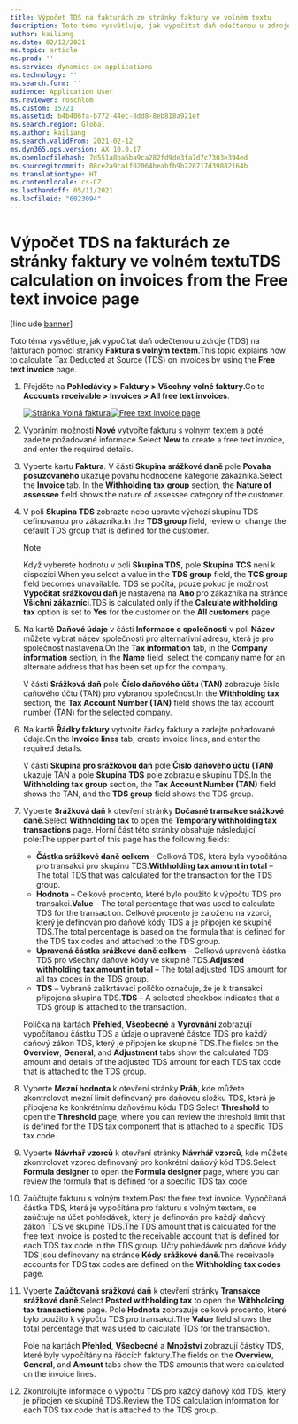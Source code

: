 ```yaml
---
title: Výpočet TDS na fakturách ze stránky faktury ve volném textu
description: Toto téma vysvětluje, jak vypočítat daň odečtenou u zdroje (TDS) na fakturách pomocí stránky faktury s volným textem.
author: kailiang
ms.date: 02/12/2021
ms.topic: article
ms.prod: ''
ms.service: dynamics-ax-applications
ms.technology: ''
ms.search.form: ''
audience: Application User
ms.reviewer: roschlom
ms.custom: 15721
ms.assetid: b4b406fa-b772-44ec-8dd8-8eb818a921ef
ms.search.region: Global
ms.author: kailiang
ms.search.validFrom: 2021-02-12
ms.dyn365.ops.version: AX 10.0.17
ms.openlocfilehash: 7d551a8ba6ba9ca282fd9de3fa7d7c7303e394ed
ms.sourcegitcommit: 08ce2a9ca1f02064beabfb9b228717d39882164b
ms.translationtype: HT
ms.contentlocale: cs-CZ
ms.lasthandoff: 05/11/2021
ms.locfileid: "6023094"
---
```

# <a name="tds-calculation-on-invoices-from-the-free-text-invoice-page"></a><span data-ttu-id="afa41-103">Výpočet TDS na fakturách ze stránky faktury ve volném textu</span><span class="sxs-lookup"><span data-stu-id="afa41-103">TDS calculation on invoices from the Free text invoice page</span></span>

[!include [banner](../includes/banner.md)]

<span data-ttu-id="afa41-104">Toto téma vysvětluje, jak vypočítat daň odečtenou u zdroje (TDS) na fakturách pomocí stránky **Faktura s volným textem**.</span><span class="sxs-lookup"><span data-stu-id="afa41-104">This topic explains how to calculate Tax Deducted at Source (TDS) on invoices by using the **Free text invoice** page.</span></span>

1. <span data-ttu-id="afa41-105">Přejděte na **Pohledávky \> Faktury \> Všechny volné faktury**.</span><span class="sxs-lookup"><span data-stu-id="afa41-105">Go to **Accounts receivable \> Invoices \> All free text invoices**.</span></span>

    <span data-ttu-id="afa41-106">[![Stránka Volná faktura](./media/apac-ind-TDS-57-1.png)](./media/apac-ind-TDS-57-1.png)</span><span class="sxs-lookup"><span data-stu-id="afa41-106">[![Free text invoice page](./media/apac-ind-TDS-57-1.png)](./media/apac-ind-TDS-57-1.png)</span></span>

2. <span data-ttu-id="afa41-107">Vybráním možnosti **Nové** vytvořte fakturu s volným textem a poté zadejte požadované informace.</span><span class="sxs-lookup"><span data-stu-id="afa41-107">Select **New** to create a free text invoice, and enter the required details.</span></span>
3. <span data-ttu-id="afa41-108">Vyberte kartu **Faktura**. V části **Skupina srážkové daně** pole **Povaha posuzovaného** ukazuje povahu hodnocené kategorie zákazníka.</span><span class="sxs-lookup"><span data-stu-id="afa41-108">Select the **Invoice** tab. In the **Withholding tax group** section, the **Nature of assessee** field shows the nature of assessee category of the customer.</span></span>
4. <span data-ttu-id="afa41-109">V poli **Skupina TDS** zobrazte nebo upravte výchozí skupinu TDS definovanou pro zákazníka.</span><span class="sxs-lookup"><span data-stu-id="afa41-109">In the **TDS group** field, review or change the default TDS group that is defined for the customer.</span></span>

    > [!NOTE]
    > <span data-ttu-id="afa41-110">Když vyberete hodnotu v poli **Skupina TDS**, pole **Skupina TCS** není k dispozici.</span><span class="sxs-lookup"><span data-stu-id="afa41-110">When you select a value in the **TDS group** field, the **TCS group** field becomes unavailable.</span></span> <span data-ttu-id="afa41-111">TDS se počítá, pouze pokud je možnost **Vypočítat srážkovou daň** je nastavena na **Ano** pro zákazníka na stránce **Všichni zákazníci**.</span><span class="sxs-lookup"><span data-stu-id="afa41-111">TDS is calculated only if the **Calculate withholding tax** option is set to **Yes** for the customer on the **All customers** page.</span></span>

5. <span data-ttu-id="afa41-112">Na kartě **Daňové údaje** v části **Informace o společnosti** v poli **Název** můžete vybrat název společnosti pro alternativní adresu, která je pro společnost nastavena.</span><span class="sxs-lookup"><span data-stu-id="afa41-112">On the **Tax information** tab, in the **Company information** section, in the **Name** field, select the company name for an alternate address that has been set up for the company.</span></span>

    <span data-ttu-id="afa41-113">V části **Srážková daň** pole **Číslo daňového účtu (TAN)** zobrazuje číslo daňového účtu (TAN) pro vybranou společnost.</span><span class="sxs-lookup"><span data-stu-id="afa41-113">In the **Withholding tax** section, the **Tax Account Number (TAN)** field shows the tax account number (TAN) for the selected company.</span></span>

6. <span data-ttu-id="afa41-114">Na kartě **Řádky faktury** vytvořte řádky faktury a zadejte požadované údaje.</span><span class="sxs-lookup"><span data-stu-id="afa41-114">On the **Invoice lines** tab, create invoice lines, and enter the required details.</span></span>

    <span data-ttu-id="afa41-115">V části **Skupina pro srážkovou daň** pole **Číslo daňového účtu (TAN)** ukazuje TAN a pole **Skupina TDS** pole zobrazuje skupinu TDS.</span><span class="sxs-lookup"><span data-stu-id="afa41-115">In the **Withholding tax group** section, the **Tax Account Number (TAN)** field shows the TAN, and the **TDS group** field shows the TDS group.</span></span>

7. <span data-ttu-id="afa41-116">Vyberte **Srážková daň** k otevření stránky **Dočasné transakce srážkové daně**.</span><span class="sxs-lookup"><span data-stu-id="afa41-116">Select **Withholding tax** to open the **Temporary withholding tax transactions** page.</span></span> <span data-ttu-id="afa41-117">Horní část této stránky obsahuje následující pole:</span><span class="sxs-lookup"><span data-stu-id="afa41-117">The upper part of this page has the following fields:</span></span>

    - <span data-ttu-id="afa41-118">**Částka srážkové daně celkem** – Celková TDS, která byla vypočítána pro transakci pro skupinu TDS.</span><span class="sxs-lookup"><span data-stu-id="afa41-118">**Withholding tax amount in total** – The total TDS that was calculated for the transaction for the TDS group.</span></span>
    - <span data-ttu-id="afa41-119">**Hodnota** – Celkové procento, které bylo použito k výpočtu TDS pro transakci.</span><span class="sxs-lookup"><span data-stu-id="afa41-119">**Value** – The total percentage that was used to calculate TDS for the transaction.</span></span> <span data-ttu-id="afa41-120">Celkové procento je založeno na vzorci, který je definován pro daňové kódy TDS a je připojen ke skupině TDS.</span><span class="sxs-lookup"><span data-stu-id="afa41-120">The total percentage is based on the formula that is defined for the TDS tax codes and attached to the TDS group.</span></span>
    - <span data-ttu-id="afa41-121">**Upravená částka srážkové daně celkem** – Celková upravená částka TDS pro všechny daňové kódy ve skupině TDS.</span><span class="sxs-lookup"><span data-stu-id="afa41-121">**Adjusted withholding tax amount in total** – The total adjusted TDS amount for all tax codes in the TDS group.</span></span>
    - <span data-ttu-id="afa41-122">**TDS** – Vybrané zaškrtávací políčko označuje, že je k transakci připojena skupina TDS.</span><span class="sxs-lookup"><span data-stu-id="afa41-122">**TDS** – A selected checkbox indicates that a TDS group is attached to the transaction.</span></span>

    <span data-ttu-id="afa41-123">Políčka na kartách **Přehled**, **Všeobecné** a **Vyrovnání** zobrazují vypočítanou částku TDS a údaje o upravené částce TDS pro každý daňový zákon TDS, který je připojen ke skupině TDS.</span><span class="sxs-lookup"><span data-stu-id="afa41-123">The fields on the **Overview**, **General**, and **Adjustment** tabs show the calculated TDS amount and details of the adjusted TDS amount for each TDS tax code that is attached to the TDS group.</span></span>

8. <span data-ttu-id="afa41-124">Vyberte **Mezní hodnota** k otevření stránky **Práh**, kde můžete zkontrolovat mezní limit definovaný pro daňovou složku TDS, která je připojena ke konkrétnímu daňovému kódu TDS.</span><span class="sxs-lookup"><span data-stu-id="afa41-124">Select **Threshold** to open the **Threshold** page, where you can review the threshold limit that is defined for the TDS tax component that is attached to a specific TDS tax code.</span></span>
9. <span data-ttu-id="afa41-125">Vyberte **Návrhář vzorců** k otevření stránky **Návrhář vzorců**, kde můžete zkontrolovat vzorec definovaný pro konkrétní daňový kód TDS.</span><span class="sxs-lookup"><span data-stu-id="afa41-125">Select **Formula designer** to open the **Formula designer** page, where you can review the formula that is defined for a specific TDS tax code.</span></span>
10. <span data-ttu-id="afa41-126">Zaúčtujte fakturu s volným textem.</span><span class="sxs-lookup"><span data-stu-id="afa41-126">Post the free text invoice.</span></span> <span data-ttu-id="afa41-127">Vypočítaná částka TDS, která je vypočítána pro fakturu s volným textem, se zaúčtuje na účet pohledávek, který je definován pro každý daňový zákon TDS ve skupině TDS.</span><span class="sxs-lookup"><span data-stu-id="afa41-127">The TDS amount that is calculated for the free text invoice is posted to the receivable account that is defined for each TDS tax code in the TDS group.</span></span> <span data-ttu-id="afa41-128">Účty pohledávek pro daňové kódy TDS jsou definovány na stránce **Kódy srážkové daně**.</span><span class="sxs-lookup"><span data-stu-id="afa41-128">The receivable accounts for TDS tax codes are defined on the **Withholding tax codes** page.</span></span>
11. <span data-ttu-id="afa41-129">Vyberte **Zaúčtovaná srážková daň** k otevření stránky **Transakce srážkové daně**.</span><span class="sxs-lookup"><span data-stu-id="afa41-129">Select **Posted withholding tax** to open the **Withholding tax transactions** page.</span></span> <span data-ttu-id="afa41-130">Pole **Hodnota** zobrazuje celkové procento, které bylo použito k výpočtu TDS pro transakci.</span><span class="sxs-lookup"><span data-stu-id="afa41-130">The **Value** field shows the total percentage that was used to calculate TDS for the transaction.</span></span>

    <span data-ttu-id="afa41-131">Pole na kartách **Přehled**, **Všeobecné** a **Množství** zobrazují částky TDS, které byly vypočítány na řádcích faktury.</span><span class="sxs-lookup"><span data-stu-id="afa41-131">The fields on the **Overview**, **General**, and **Amount** tabs show the TDS amounts that were calculated on the invoice lines.</span></span>

12. <span data-ttu-id="afa41-132">Zkontrolujte informace o výpočtu TDS pro každý daňový kód TDS, který je připojen ke skupině TDS.</span><span class="sxs-lookup"><span data-stu-id="afa41-132">Review the TDS calculation information for each TDS tax code that is attached to the TDS group.</span></span>

